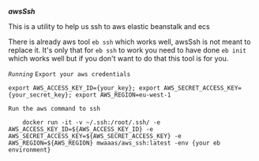**_awsSsh_**

This is a utility to help us ssh to aws elastic beanstalk and 
ecs 

There is already aws tool `eb ssh` which works well, awsSsh is not meant
to replace it. It's only that for `eb ssh` to work you need to have done 
`eb init` which works well but if you don't want to do that this tool is for you.


*`Running`*
`Export your aws credentials`

    export AWS_ACCESS_KEY_ID={your_key}; export AWS_SECRET_ACCESS_KEY={your_secret_key}; export AWS_REGION=eu-west-1
   
`Run the aws command to ssh`
    
        docker run -it -v ~/.ssh:/root/.ssh/ -e AWS_ACCESS_KEY_ID=${AWS_ACCESS_KEY_ID} -e AWS_SECRET_ACCESS_KEY=${AWS_SECRET_ACCESS_KEY} -e AWS_REGION=${AWS_REGION} mwaaas/aws_ssh:latest -env {your eb environment}
